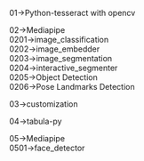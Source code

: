 01->Python-tesseract  with opencv
 
02->Mediapipe  
0201->image_classification  
0202->image_embedder  
0203->image_segmentation  
0204->interactive_segmenter  
0205->Object Detection  
0206->Pose Landmarks Detection  
  
03->customization  
  
04->tabula-py  
  
05->Mediapipe  
0501->face_detector  


  


  


